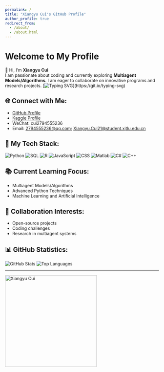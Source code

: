 ```yaml
---
permalink: /
title: "Xiangyu Cui's GitHub Profile"
author_profile: true
redirect_from: 
  - /about/
  - /about.html
---
```


# Welcome to My Profile

👋 Hi, I’m **Xiangyu Cui**  
I am passionate about coding and currently exploring **Multiagent Models/Algorithms**. I am eager to collaborate on innovative programs and research projects.
[![Typing SVG](https://readme-typing-svg.demolab.com?font=Fira+Code&pause=1000&color=654AF7&width=435&lines=Stay+hungry%2C+stay+foolish.)](https://git.io/typing-svg)

## 🌐 Connect with Me:
- [GitHub Profile](https://github.com/Xiangyu2141480)
- [Kaggle Profile](https://www.kaggle.com/xiangyucui25) <!-- Replace 'yourusername' with your actual Kaggle username -->
- WeChat: cui2794555236
- Email: 2794555236@qq.com; Xiangyu.Cui21@student.xjtlu.edu.cn

## 🔧 My Tech Stack:
![Python](https://img.shields.io/badge/-Python-3776AB?style=flat-square&logo=Python&logoColor=white)
![SQL](https://img.shields.io/badge/-SQL-4479A1?style=flat-square&logo=MySQL&logoColor=white)
![R](https://img.shields.io/badge/-R-276DC3?style=flat-square&logo=R&logoColor=white)
![JavaScript](https://img.shields.io/badge/-JavaScript-F7DF1E?style=flat-square&logo=JavaScript&logoColor=black)
![CSS](https://img.shields.io/badge/-CSS-1572B6?style=flat-square&logo=CSS3&logoColor=white)
![Matlab](https://img.shields.io/badge/-Matlab-0076A8?style=flat-square&logo=Mathworks&logoColor=white)
![C#](https://img.shields.io/badge/-C%23-239120?style=flat-square&logo=C-Sharp&logoColor=white)
![C++](https://img.shields.io/badge/-C++-00599C?style=flat-square&logo=C%2B%2B&logoColor=white)

## 📚 Current Learning Focus:
- Multiagent Models/Algorithms
- Advanced Python Techniques
- Machine Learning and Artificial Intelligence

## 🤝 Collaboration Interests:
- Open-source projects
- Coding challenges
- Research in multiagent systems

## 📊 GitHub Statistics:
![GitHub Stats](https://github-readme-stats.vercel.app/api?username=Xiangyu2141480&show_icons=true&theme=radical)
![Top Languages](https://github-readme-stats.vercel.app/api/top-langs/?username=Xiangyu2141480&layout=compact&theme=radical)

---

<img src="https://github.com/Xiangyu2141480/Xiangyu2141480/assets/137604408/480309ae-43ea-4dd7-891d-7e59330c7892" alt="Xiangyu Cui" width="300"/>
